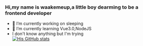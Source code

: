 ### Hi,my name is waakemeup,a little boy dearming to be a frontend developer 

- 🔭 I’m currently working on sleeping
- 🌱 I’m currently learning Vue3.0,NodeJS
- I don't know anything but I'm trying  
[![His GitHub stats](https://github-readme-stats.vercel.app/api?username=waakemeup)](https://github.com/anuraghazra/github-readme-stats)
  
